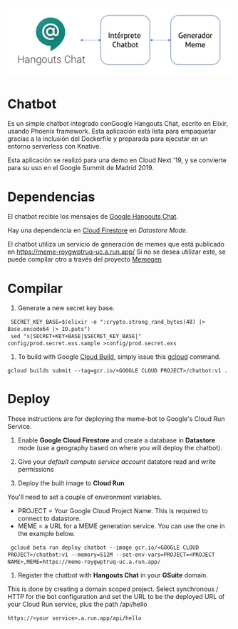 ![Diagrama Meme](memediagram.png)
# Chatbot

Es un simple chatbot integrado conGoogle Hangouts Chat, escrito en Elixir, usando Phoenix framework. Esta aplicación está lista para empaquetar gracias a la inclusión del Dockerfile y preparada para ejecutar en un entorno serverless con Knative. 

Esta aplicación se realizó para una demo en Cloud Next '19, y se convierte para su uso en el Google Summit de Madrid 2019.

# Dependencias

El chatbot recibie los mensajes de 
[Google Hangouts Chat](https://developers.google.com/hangouts/chat/).

Hay una dependencia en [Cloud Firestore](https://cloud.google.com/firestore/)
en *Datastore Mode*.

El chatbot utiliza un servicio de generación de memes que está publicado en https://meme-roygwptruq-uc.a.run.app/
Si no se desea utilizar este, se puede compilar otro a través del proyecto [Memegen](https://github.com/as-a-service/meme)

# Compilar

1. Generate a new secret key base.

```shell
 SECRET_KEY_BASE=$(elixir -e ":crypto.strong_rand_bytes(48) |> Base.encode64 |> IO.puts")
 sed "s|SECRET+KEY+BASE|$SECRET_KEY_BASE|" config/prod.secret.exs.sample >config/prod.secret.exs
 ```

1. To build with Google [Cloud Build](https://cloud.google.com/cloud-build/),
simply issue this [gcloud](https://cloud.google.com/sdk/gcloud/) command.

```
gcloud builds submit --tag=gcr.io/<GOOGLE CLOUD PROJECT>/chatbot:v1 .
```

# Deploy

These instructions are for deploying the meme-bot to Google's Cloud Run Service.

1. Enable __Google Cloud Firestore__ and create a database in __Datastore__ mode
(use a geography based on where you will deploy the chatbot).

1. Give your _default compute service account_ datatore read and write permissions

1. Deploy the built image to __Cloud Run__

You'll need to set a couple of environment variables.

* PROJECT = Your Google Cloud Project Name. This is required to connect to datastore.
* MEME = a URL for a MEME generation service. You can use the one in the example below.

```shell
 gcloud beta run deploy chatbot --image gcr.io/<GOOGLE CLOUD PROJECT>/chatbot:v1 --memory=512M --set-env-vars=PROJECT=<PROJECT NAME>,MEME=https://meme-roygwptruq-uc.a.run.app/
 ```

 1. Register the chatbot with __Hangouts Chat__ in your __GSuite__ domain.

 This is done by creating a domain scoped project. Select synchronous / HTTP for
 the bot configuration and set the URL to be the deployed URL of your Cloud Run
 service, plus the path /api/hello

 ```
 https://<your service>.a.run.app/api/hello
 ```
 
